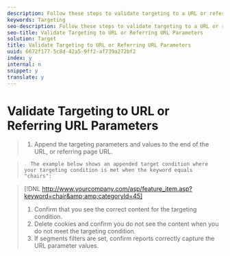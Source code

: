 ```yaml
---
description: Follow these steps to validate targeting to a URL or referring URL parameters.
keywords: Targeting
seo-description: Follow these steps to validate targeting to a URL or referring URL parameters.
seo-title: Validate Targeting to URL or Referring URL Parameters
solution: Target
title: Validate Targeting to URL or Referring URL Parameters
uuid: 6672f177-5c8d-42a5-9ff2-af739a272bf2
index: y
internal: n
snippet: y
translate: y
---
```


# Validate Targeting to URL or Referring URL Parameters


>1. Append the targeting parameters and values to the end of the URL, or referring page URL.

>       The example below shows an appended target condition where your targeting condition is met when the keyword equals "chairs": 

>    [!DNL  http://www.yourcompany.com/asp/feature_item.asp?​keyword=chair&amp;amp;categoryId=45] 
>1. Confirm that you see the correct content for the targeting condition.
>1. Delete cookies and confirm you do not see the content when you do not meet the targeting condition.
>1. If segments filters are set, confirm reports correctly capture the URL parameter values.
